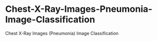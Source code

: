 # Chest-X-Ray-Images-Pneumonia-Image-Classification
Chest X-Ray Images (Pneumonia) Image Classification
